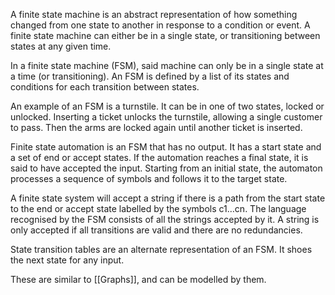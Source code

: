 

A finite state machine is an abstract representation of how something changed from one state to another in response to a condition or event. A finite state machine can either be in a single state, or transitioning between states at any given time.



In a finite state machine (FSM), said machine can only be in a single state at a time (or transitioning). An FSM is defined by a list of its states and conditions for each transition between states.



An example of an FSM is a turnstile. It can be in one of two states, locked or unlocked. Inserting a ticket unlocks the turnstile, allowing a single customer to pass. Then the arms are locked again until another ticket is inserted.



Finite state automation is an FSM that has no output. It has a start state and a set of end or accept states. If the automation reaches a final state, it is said to have accepted the input. Starting from an initial state, the automaton processes a sequence of symbols and follows it to the target state.



A finite state system will accept a string if there is a path from the start state to the end or accept state labelled by the symbols c1…cn. The language recognised by the FSM consists of all the strings accepted by it. A string is only accepted if all transitions are valid and there are no redundancies.



State transition tables are an alternate representation of an FSM. It shoes the next state for any input.

These are similar to [[Graphs]], and can be modelled by them.


